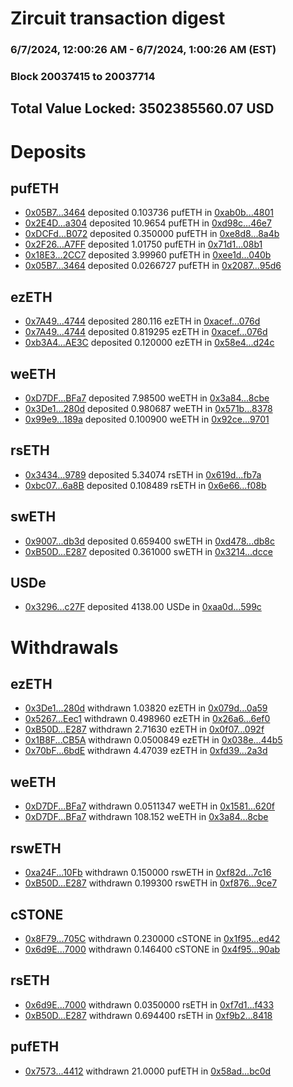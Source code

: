 # Zircuit transaction digest
### 6/7/2024, 12:00:26 AM - 6/7/2024, 1:00:26 AM (EST)
### Block 20037415 to 20037714

## Total Value Locked: 3502385560.07 USD

# Deposits
## pufETH
- [0x05B7...3464](https://etherscan.io/address/0x05B7b1F07807a460e462272f8f476BD9e2143464) deposited 0.103736 pufETH in [0xab0b...4801](https://etherscan.io/tx/0x05B7b1F07807a460e462272f8f476BD9e2143464)
- [0x2E4D...a304](https://etherscan.io/address/0x2E4DE8ec0395038065BFCeB2DF6794b0eF26a304) deposited 10.9654 pufETH in [0xd98c...46e7](https://etherscan.io/tx/0x2E4DE8ec0395038065BFCeB2DF6794b0eF26a304)
- [0xDCFd...B072](https://etherscan.io/address/0xDCFdfc764747562843DAFE1eD5994483CBc1B072) deposited 0.350000 pufETH in [0xe8d8...8a4b](https://etherscan.io/tx/0xDCFdfc764747562843DAFE1eD5994483CBc1B072)
- [0x2F26...A7FF](https://etherscan.io/address/0x2F26e567A5f64279172986f86985D4f4C068A7FF) deposited 1.01750 pufETH in [0x71d1...08b1](https://etherscan.io/tx/0x2F26e567A5f64279172986f86985D4f4C068A7FF)
- [0x18E3...2CC7](https://etherscan.io/address/0x18E3b2DF5578447Aa097cB2A0435A13709eE2CC7) deposited 3.99960 pufETH in [0xee1d...040b](https://etherscan.io/tx/0x18E3b2DF5578447Aa097cB2A0435A13709eE2CC7)
- [0x05B7...3464](https://etherscan.io/address/0x05B7b1F07807a460e462272f8f476BD9e2143464) deposited 0.0266727 pufETH in [0x2087...95d6](https://etherscan.io/tx/0x05B7b1F07807a460e462272f8f476BD9e2143464)
## ezETH
- [0x7A49...4744](https://etherscan.io/address/0x7A493Be5c2ce014cD049Bf178a1ac0Db1B434744) deposited 280.116 ezETH in [0xacef...076d](https://etherscan.io/tx/0x7A493Be5c2ce014cD049Bf178a1ac0Db1B434744)
- [0x7A49...4744](https://etherscan.io/address/0x7A493Be5c2ce014cD049Bf178a1ac0Db1B434744) deposited 0.819295 ezETH in [0xacef...076d](https://etherscan.io/tx/0x7A493Be5c2ce014cD049Bf178a1ac0Db1B434744)
- [0xb3A4...AE3C](https://etherscan.io/address/0xb3A40068e13C5c4177A6214aa792b6c3014fAE3C) deposited 0.120000 ezETH in [0x58e4...d24c](https://etherscan.io/tx/0xb3A40068e13C5c4177A6214aa792b6c3014fAE3C)
## weETH
- [0xD7DF...BFa7](https://etherscan.io/address/0xD7DF7E085214743530afF339aFC420c7c720BFa7) deposited 7.98500 weETH in [0x3a84...8cbe](https://etherscan.io/tx/0xD7DF7E085214743530afF339aFC420c7c720BFa7)
- [0x3De1...280d](https://etherscan.io/address/0x3De1D0C09B29093E8490f8cE113368bE38c5280d) deposited 0.980687 weETH in [0x571b...8378](https://etherscan.io/tx/0x3De1D0C09B29093E8490f8cE113368bE38c5280d)
- [0x99e9...189a](https://etherscan.io/address/0x99e9410808D7F897e700A7e1397711E1cf9a189a) deposited 0.100900 weETH in [0x92ce...9701](https://etherscan.io/tx/0x99e9410808D7F897e700A7e1397711E1cf9a189a)
## rsETH
- [0x3434...9789](https://etherscan.io/address/0x34349c5569e7B846c3558961552D2202760A9789) deposited 5.34074 rsETH in [0x619d...fb7a](https://etherscan.io/tx/0x34349c5569e7B846c3558961552D2202760A9789)
- [0xbc07...6a8B](https://etherscan.io/address/0xbc079618448693A144C817a1Ae1aEF5774926a8B) deposited 0.108489 rsETH in [0x6e66...f08b](https://etherscan.io/tx/0xbc079618448693A144C817a1Ae1aEF5774926a8B)
## swETH
- [0x9007...db3d](https://etherscan.io/address/0x9007F442DA02F1C1198029Feb227eF3953D9db3d) deposited 0.659400 swETH in [0xd478...db8c](https://etherscan.io/tx/0x9007F442DA02F1C1198029Feb227eF3953D9db3d)
- [0xB50D...E287](https://etherscan.io/address/0xB50Dc98a8bf925a27f89eCDddc3D6414BCF6E287) deposited 0.361000 swETH in [0x3214...dcce](https://etherscan.io/tx/0xB50Dc98a8bf925a27f89eCDddc3D6414BCF6E287)
## USDe
- [0x3296...c27F](https://etherscan.io/address/0x3296B13B1eE66D953d4449BD81581a4612ECc27F) deposited 4138.00 USDe in [0xaa0d...599c](https://etherscan.io/tx/0x3296B13B1eE66D953d4449BD81581a4612ECc27F)
# Withdrawals
## ezETH
- [0x3De1...280d](https://etherscan.io/address/0x3De1D0C09B29093E8490f8cE113368bE38c5280d) withdrawn 1.03820 ezETH in [0x079d...0a59](https://etherscan.io/tx/0x3De1D0C09B29093E8490f8cE113368bE38c5280d)
- [0x5267...Eec1](https://etherscan.io/address/0x526778eC41381361b2e9BaC833bA6029FbfBEec1) withdrawn 0.498960 ezETH in [0x26a6...6ef0](https://etherscan.io/tx/0x526778eC41381361b2e9BaC833bA6029FbfBEec1)
- [0xB50D...E287](https://etherscan.io/address/0xB50Dc98a8bf925a27f89eCDddc3D6414BCF6E287) withdrawn 2.71630 ezETH in [0x0f07...092f](https://etherscan.io/tx/0xB50Dc98a8bf925a27f89eCDddc3D6414BCF6E287)
- [0x1B8F...CB5A](https://etherscan.io/address/0x1B8F72095DC180803FCD84DfF91667B1A243CB5A) withdrawn 0.0500849 ezETH in [0x038e...44b5](https://etherscan.io/tx/0x1B8F72095DC180803FCD84DfF91667B1A243CB5A)
- [0x70bF...6bdE](https://etherscan.io/address/0x70bF2E330ae92bbdF0bd2a7cE991697e466f6bdE) withdrawn 4.47039 ezETH in [0xfd39...2a3d](https://etherscan.io/tx/0x70bF2E330ae92bbdF0bd2a7cE991697e466f6bdE)
## weETH
- [0xD7DF...BFa7](https://etherscan.io/address/0xD7DF7E085214743530afF339aFC420c7c720BFa7) withdrawn 0.0511347 weETH in [0x1581...620f](https://etherscan.io/tx/0xD7DF7E085214743530afF339aFC420c7c720BFa7)
- [0xD7DF...BFa7](https://etherscan.io/address/0xD7DF7E085214743530afF339aFC420c7c720BFa7) withdrawn 108.152 weETH in [0x3a84...8cbe](https://etherscan.io/tx/0xD7DF7E085214743530afF339aFC420c7c720BFa7)
## rswETH
- [0xa24F...10Fb](https://etherscan.io/address/0xa24F3497349Cf3bd6e6816b7d2c3A1BcA31D10Fb) withdrawn 0.150000 rswETH in [0xf82d...7c16](https://etherscan.io/tx/0xa24F3497349Cf3bd6e6816b7d2c3A1BcA31D10Fb)
- [0xB50D...E287](https://etherscan.io/address/0xB50Dc98a8bf925a27f89eCDddc3D6414BCF6E287) withdrawn 0.199300 rswETH in [0xf876...9ce7](https://etherscan.io/tx/0xB50Dc98a8bf925a27f89eCDddc3D6414BCF6E287)
## cSTONE
- [0x8F79...705C](https://etherscan.io/address/0x8F791c0592Db171D84167D10Baa70Fd6DD26705C) withdrawn 0.230000 cSTONE in [0x1f95...ed42](https://etherscan.io/tx/0x8F791c0592Db171D84167D10Baa70Fd6DD26705C)
- [0x6d9E...7000](https://etherscan.io/address/0x6d9EB6c99445AC37411765Be615BA4C6d63D7000) withdrawn 0.146400 cSTONE in [0x4f95...90ab](https://etherscan.io/tx/0x6d9EB6c99445AC37411765Be615BA4C6d63D7000)
## rsETH
- [0x6d9E...7000](https://etherscan.io/address/0x6d9EB6c99445AC37411765Be615BA4C6d63D7000) withdrawn 0.0350000 rsETH in [0xf7d1...f433](https://etherscan.io/tx/0x6d9EB6c99445AC37411765Be615BA4C6d63D7000)
- [0xB50D...E287](https://etherscan.io/address/0xB50Dc98a8bf925a27f89eCDddc3D6414BCF6E287) withdrawn 0.694400 rsETH in [0xf9b2...8418](https://etherscan.io/tx/0xB50Dc98a8bf925a27f89eCDddc3D6414BCF6E287)
## pufETH
- [0x7573...4412](https://etherscan.io/address/0x75731aBAA7c865a89d9598d1C8b4e9762B1F4412) withdrawn 21.0000 pufETH in [0x58ad...bc0d](https://etherscan.io/tx/0x75731aBAA7c865a89d9598d1C8b4e9762B1F4412)
